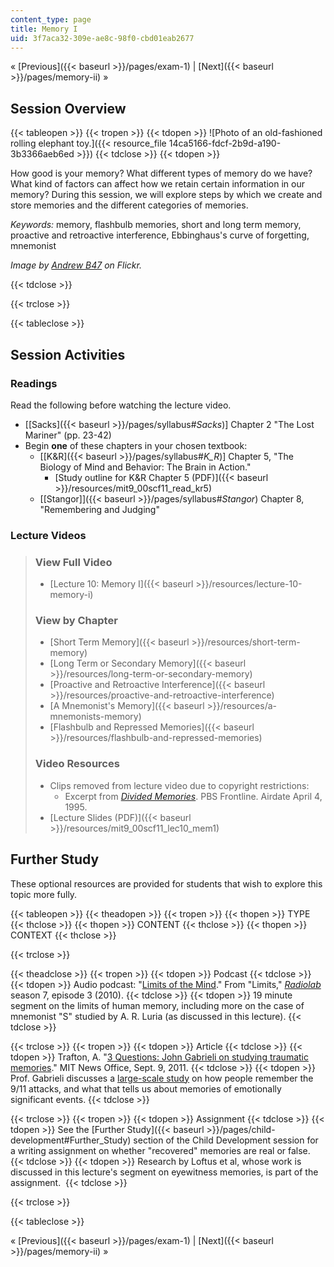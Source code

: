 ```yaml
---
content_type: page
title: Memory I
uid: 3f7aca32-309e-ae8c-98f0-cbd01eab2677
---
```


« [Previous]({{< baseurl >}}/pages/exam-1) | [Next]({{< baseurl >}}/pages/memory-ii) »

Session Overview
----------------

{{< tableopen >}}
{{< tropen >}}
{{< tdopen >}}
![Photo of an old-fashioned rolling elephant toy.]({{< resource_file 14ca5166-fdcf-2b9d-a190-3b3366aeb6ed >}})
{{< tdclose >}}
{{< tdopen >}}


How good is your memory? What different types of memory do we have? What kind of factors can affect how we retain certain information in our memory? During this session, we will explore steps by which we create and store memories and the different categories of memories.

_Keywords:_ memory, flashbulb memories, short and long term memory, proactive and retroactive interference, Ebbinghaus's curve of forgetting, mnemonist

_Image by [Andrew B47](http://www.flickr.com/photos/andrewb47/) on Flickr._


{{< tdclose >}}

{{< trclose >}}

{{< tableclose >}}

Session Activities
------------------

### Readings

Read the following before watching the lecture video.

*   \[[Sacks]({{< baseurl >}}/pages/syllabus#_Sacks_)\] Chapter 2 "The Lost Mariner" (pp. 23-42)
*   Begin **one** of these chapters in your chosen textbook:
    *   \[[K&R]({{< baseurl >}}/pages/syllabus#_K_R_)\] Chapter 5, "The Biology of Mind and Behavior: The Brain in Action."
        *   [Study outline for K&R Chapter 5 (PDF)]({{< baseurl >}}/resources/mit9_00scf11_read_kr5)
    *   [\[Stangor\]]({{< baseurl >}}/pages/syllabus#_Stangor_) Chapter 8, "Remembering and Judging"

### Lecture Videos

> ### View Full Video
> 
> *   [Lecture 10: Memory I]({{< baseurl >}}/resources/lecture-10-memory-i)
> 
> ### View by Chapter
> 
> *   [Short Term Memory]({{< baseurl >}}/resources/short-term-memory)
> *   [Long Term or Secondary Memory]({{< baseurl >}}/resources/long-term-or-secondary-memory)
> *   [Proactive and Retroactive Interference]({{< baseurl >}}/resources/proactive-and-retroactive-interference)
> *   [A Mnemonist's Memory]({{< baseurl >}}/resources/a-mnemonists-memory)
> *   [Flashbulb and Repressed Memories]({{< baseurl >}}/resources/flashbulb-and-repressed-memories)
> 
> ### Video Resources
> 
> *   Clips removed from lecture video due to copyright restrictions:
>     *   Excerpt from [_Divided Memories_](http://www.pbs.org/wgbh/pages/frontline/programs/info/1312.html). PBS Frontline. Airdate April 4, 1995.
> *   [Lecture Slides (PDF)]({{< baseurl >}}/resources/mit9_00scf11_lec10_mem1)

Further Study
-------------

These optional resources are provided for students that wish to explore this topic more fully.

{{< tableopen >}}
{{< theadopen >}}
{{< tropen >}}
{{< thopen >}}
TYPE
{{< thclose >}}
{{< thopen >}}
CONTENT
{{< thclose >}}
{{< thopen >}}
CONTEXT
{{< thclose >}}

{{< trclose >}}

{{< theadclose >}}
{{< tropen >}}
{{< tdopen >}}
Podcast
{{< tdclose >}}
{{< tdopen >}}
Audio podcast: "[Limits of the Mind](http://www.radiolab.org/2010/apr/05/limits-of-the-mind/)." From "Limits," [_Radiolab_](http://www.radiolab.org) season 7, episode 3 (2010).
{{< tdclose >}}
{{< tdopen >}}
19 minute segment on the limits of human memory, including more on the case of mnemonist "S" studied by A. R. Luria (as discussed in this lecture).
{{< tdclose >}}

{{< trclose >}}
{{< tropen >}}
{{< tdopen >}}
Article
{{< tdclose >}}
{{< tdopen >}}
Trafton, A. "[3 Questions: John Gabrieli on studying traumatic memories](http://web.mit.edu/newsoffice/2011/3q-gabrielli-sept-11-0909.html)." MIT News Office, Sept. 9, 2011.
{{< tdclose >}}
{{< tdopen >}}
Prof. Gabrieli discusses a [large-scale study](http://www.ncbi.nlm.nih.gov/pmc/articles/PMC2925254/?tool=pubmed) on how people remember the 9/11 attacks, and what that tells us about memories of emotionally significant events.
{{< tdclose >}}

{{< trclose >}}
{{< tropen >}}
{{< tdopen >}}
Assignment
{{< tdclose >}}
{{< tdopen >}}
See the [Further Study]({{< baseurl >}}/pages/child-development#Further_Study) section of the Child Development session for a writing assignment on whether "recovered" memories are real or false.
{{< tdclose >}}
{{< tdopen >}}
Research by Loftus et al, whose work is discussed in this lecture's segment on eyewitness memories, is part of the assignment. 
{{< tdclose >}}

{{< trclose >}}

{{< tableclose >}}

« [Previous]({{< baseurl >}}/pages/exam-1) | [Next]({{< baseurl >}}/pages/memory-ii) »